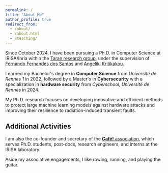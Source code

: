 ```yaml
---
permalink: /
title: "About Me"
author_profile: true
redirect_from: 
  - /about/
  - /about.html
  - /teaching/
---
```


Since October 2024, I have been pursuing a Ph.D. in Computer Science at IRISA/Inria within the [Taran research group](https://team.inria.fr/taran/), under the supervision of [Fernando Fernandes dos Santos](https://fernandofernandesantos.github.io/) and [Angeliki Kritikakou](https://sites.google.com/site/angelikikritikakou/).

I earned my Bachelor's degree in **Computer Science** from *Université de Rennes 1* in 2022, followed by a Master's in **Cybersecurity** with a specialization in **hardware security** from *Cyberschool, Université de Rennes* in 2024.

My Ph.D. research focuses on developing innovative and efficient methods to protect large machine learning models against hardware attacks and improving their resilience to radiation-induced transient faults.

## Additional Activities

I am also the co-founder and secretary of the [**Café!** association](https://asso-cafe.github.io), which serves Ph.D. students, post-docs, research engineers, and interns at the IRISA laboratory.

Aside my associative engagements, I like rowing, running, and playing the guitar.
